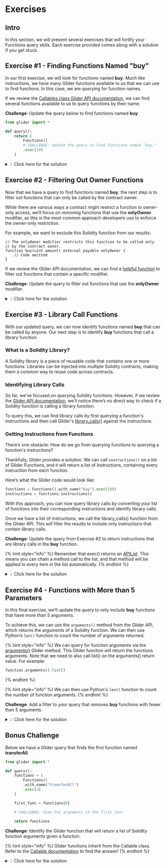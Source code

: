 # Exercises

## Intro

In this section, we will present several exercises that will fortify your Functions query skills. Each exercise provided comes along with a solution if you get stuck.



## **Exercise #1 - Finding Functions Named "buy"**

In our first exercise, we will look for functions named **buy**. Much like instructions, we have many Glider functions available to us that we can use to find functions. In this case, we are querying for function names.&#x20;

If we review the [Callables class Glider API documentation](https://glide.gitbook.io/main/api/callables), we can find several functions available to us to query functions by their name. &#x20;

**Challenge**: Update the query below to find functions named **buy**.

```python
from glider import *

def query():
    return (
        Functions()
        # CHALLENGE: Update the query to find functions named "buy." 
        .exec(10)
    )
```

<details>

<summary><span data-gb-custom-inline data-tag="emoji" data-code="1f4a1">💡</span> Click here for the solution</summary>

Stuck or want to confirm your answer? Visit the link below where you can view and run the solution inside of Glider IDE:

[https://glide.r.xyz/query/LL7UG1Jy](https://glide.r.xyz/query/LL7UG1Jy)

</details>



## **Exercise #2 - Filtering Out Owner Functions**

Now that we have a query to find functions named **buy**, the next step is to filter out functions that can only be called by the contract owner.

While there are various ways a contract might restrict a function to owner-only access, we’ll focus on removing functions that use the **onlyOwner** modifier, as this is the most common approach developers use to enforce the owner-only restriction.

For example, we want to exclude this Solidity function from our results:

```solidity
// The onlyOwner modifier restricts this function to be called only 
// by the contract owner.
function buy(uint amount) external payable onlyOwner { 
    // Code omitted
}
```

If we review the Glider API documentation, we can find a [helpful function](https://glide.gitbook.io/main/api/functions/functions.without_modifier_name) to filter out functions that contain a specific modifier.

**Challenge**: Update the query to filter out functions that use the **onlyOwner** modifier.

<details>

<summary><span data-gb-custom-inline data-tag="emoji" data-code="1f4a1">💡</span> Click here for the solution</summary>

Stuck or want to confirm your answer? Visit the link below where you can view and run the solution inside of Glider IDE:

[https://glide.r.xyz/query/HGzJCM2M](https://glide.r.xyz/query/HGzJCM2M)

</details>



## **Exercise #3 - Library Call Functions**

With our updated query, we can now identify functions named **buy** that can be called by anyone. Our next step is to identify **buy** functions that call a library function.

### **What Is a Solidity Library?**

A Solidity library is a piece of reusable code that contains one or more functions. Libraries can be injected into multiple Solidity contracts, making them a common way to reuse code across contracts.

### **Identifying Library Calls**

So far, we’ve focused on querying Solidity functions. However, if we review the [Glider API documentation](https://glide.gitbook.io/main/api/function), we’ll notice there’s no direct way to check if a Solidity function is calling a library function.

To query this, we can find library calls by first querying a function's instructions and then call Glider's [library\_calls()](https://glide.gitbook.io/main/api/instructions/instructions.library_calls) against the instructions.

### **Getting Instructions from Functions**

There’s one obstacle: How do we go from querying functions to querying a function's instructions?

Thankfully, Glider provides a solution. We can call `instructions()` on a list of Glider Functions, and it will return a list of Instructions, containing every instruction from each function.

Here’s what the Glider code would look like:

```python
functions = Functions().with_name("buy").exec(100)
instructions = functions.instructions()
```

With this approach, you can now query library calls by converting your list of functions into their corresponding instructions and identify library calls.

Once we have a list of instructions, we call the library\_calls() function from the Glider API. This will filter the results to include only instructions that contain library calls.

**Challenge**: Update the query from Exercise #2 to return instructions that are library calls in the **buy** function.

{% hint style="info" %}
Remember that exec() returns an [APIList](https://glide.gitbook.io/main/api/iterables/apilist). This means you can chain a method call to the list, and that method will be applied to every item in the list automatically.
{% endhint %}

<details>

<summary><span data-gb-custom-inline data-tag="emoji" data-code="1f4a1">💡</span> Click here for the solution</summary>

Stuck or want to confirm your answer? Visit the link below where you can view and run the solution inside of Glider IDE:

[https://glide.r.xyz/query/SSXljjBX](https://glide.r.xyz/query/SSXljjBX)

</details>



## **Exercise #4 - Functions with More than 5 Parameters**

In this final exercise, we’ll update the query to only include **buy** functions that have more than 5 arguments.

To achieve this, we can use the `arguments()` method from the Glider API, which returns the arguments of a Solidity function. We can then use Python’s `len()` function to count the number of arguments returned.

{% hint style="info" %}
We can query for function arguments via the [arguments()](https://glide.gitbook.io/main/api/callable/callable.arguments) Glider method. This Glider function will return the functions arguments. Note that we need to also call list() on the arguments() return value. For example:

```python
function.arguments().list()
```
{% endhint %}

{% hint style="info" %}
We can then use Python's `len()` function to count the number of function arguments.
{% endhint %}

**Challenge**: Add a filter to your query that removes **buy** functions with fewer than 5 arguments.

<details>

<summary><span data-gb-custom-inline data-tag="emoji" data-code="1f4a1">💡</span> Click here for the solution</summary>

Stuck or want to confirm your answer? Visit the link below where you can view and run the solution inside of Glider IDE:

[https://glide.r.xyz/query/BMNseYi2d](https://glide.r.xyz/query/BMNseYi2d)

</details>



## Bonus Challenge

Below we have a Glider query that finds the first function named **transferAll**.&#x20;

```python
from glider import *

def query():
    functions = (
        Functions()
        .with_name("transferAll")
        .exec(3) 
    )

    first_func = functions[0]

    # CHALLENGE: View the arguments of the first_func 
 
    return functions
```

**Challenge**: Identify the Glider function that will return a list of Solidity function arguments given a function.

{% hint style="info" %}
Glider functions inherit from the Callable class. Refer to the [Callable documentation](https://glide.gitbook.io/main/api/callable) to find the answer!
{% endhint %}

<details>

<summary><span data-gb-custom-inline data-tag="emoji" data-code="1f4a1">💡</span> Click here for the solution</summary>

Stuck or want to confirm your answer? Visit the link below where you can view and run the solution inside of Glider IDE:

[https://glide.r.xyz/query/G9EgzuVP](https://glide.r.xyz/query/G9EgzuVP)

</details>

